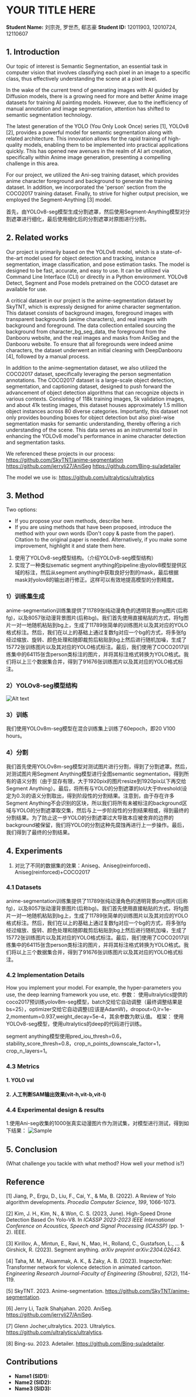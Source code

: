 # YOUR TITLE HERE

**Student Name:** 刘宗尧, 罗世杰, 郗志豪
**Student ID:** 12011903, 12010724, 12110607

## 1. Introduction

Our topic of interest is Semantic Segmentation, an essential task in computer vision that involves classifying each pixel in an image to a specific class, thus effectively understanding the scene at a pixel level. 

In the wake of the current trend of generating images with AI guided by Diffusion models, there is a growing need for more and better Anime image datasets for training AI painting models. However, due to the inefficiency of manual annotation and image segmentation, attention has shifted to semantic segmentation technology.

The latest generation of the YOLO (You Only Look Once) series [1], YOLOv8 [2], provides a powerful model for semantic segmentation along with related architecture. This innovation allows for the rapid training of high-quality models, enabling them to be implemented into practical applications quickly. This has opened new avenues in the realm of AI art creation, specifically within Anime image generation, presenting a compelling challenge in this area.

For our project, we utilized the Ani-seg training dataset, which provides anime character foreground and background to generate the training dataset. In addition, we incorporated the 'person' section from the COCO2017 training dataset. Finally, to strive for higher output precision, we employed the Segment-Anything [3] model.

首先，由YOLOv8-seg模型生成分割遮罩，然后使用Segment-Anything模型对分割遮罩进行细化，最后使用细化后的分割遮罩对原图进行分割。

## 2. Related works
Our project is primarily based on the YOLOv8 model, which is a state-of-the-art model used for object detection and tracking, instance segmentation, image classification, and pose estimation tasks. The model is designed to be fast, accurate, and easy to use. It can be utilized via Command Line Interface (CLI) or directly in a Python environment. YOLOv8 Detect, Segment and Pose models pretrained on the COCO dataset are available for use​​.

A critical dataset in our project is the anime-segmentation dataset by SkyTNT, which is expressly designed for anime character segmentation. This dataset consists of background images, foreground images with transparent backgrounds (anime characters), and real images with background and foreground. The data collection entailed sourcing the background from character_bg_seg_data, the foreground from the Danbooru website, and the real images and masks from AniSeg and the Danbooru website. To ensure that all foregrounds were indeed anime characters, the dataset underwent an initial cleaning with DeepDanbooru [4], followed by a manual process.

In addition to the anime-segmentation dataset, we also utilized the COCO2017 dataset, specifically leveraging the person segmentation annotations. The COCO2017 dataset is a large-scale object detection, segmentation, and captioning dataset, designed to push forward the advancement of object detection algorithms that can recognize objects in various contexts. Consisting of 118k training images, 5k validation images, and about 41k testing images, this dataset houses approximately 1.5 million object instances across 80 diverse categories. Importantly, this dataset not only provides bounding boxes for object detection but also pixel-wise segmentation masks for semantic understanding, thereby offering a rich understanding of the scene. This data serves as an instrumental tool in enhancing the YOLOv8 model's performance in anime character detection and segmentation tasks.

We referenced these projects in our process:
https://github.com/SkyTNT/anime-segmentation
https://github.com/jerryli27/AniSeg
https://github.com/Bing-su/adetailer

The model we use is:
https://github.com/ultralytics/ultralytics
## 3. Method
Two options:
- If you propose your own methods, describe here.
- If you are using methods that have been proposed, introduce the method with your own words (Don't copy & paste from the paper). Citation to the original paper is needed. Alternatively, if you make some improvement, highlight it and state them here.

1. 使用了YOLOv8-seg模型结构。（介绍YOLOv8-seg模型结构）
2. 实现了一种类似sematic segment anything的pipeline:由yolov8模型提供区域的标注，然后从segment anything中获取良好分割的mask，最后根据mask对yolov8的输出进行修正。这样可以有效地提高模型的分割精度。
### 1）训练集生成
anime-segmentation训练集提供了11789张纯动漫角色的透明背景png图片(后称fg)，以及8057张动漫背景图片(后称bg)。我们首先使用直接粘贴的方式，将fg图片一对一地随机粘贴到bg上，生成了11789张简单的训练图片以及其对应的YOLO格式标注。然后，我们在以上的基础上通过复数fg对应一个bg的方式，将多张fg经过缩放、旋转、颜色处理和随即裁剪后粘贴到bg上然后进行随机加噪，生成了15772张训练图片以及其对应的YOLO格式标注。最后，我们使用了COCO2017训练集中的64115张含person类标注的图片，并将其标注格式转换为YOLO格式。我们将以上三个数据集合并，得到了91676张训练图片以及其对应的YOLO格式标注。
### 2）YOLOv8-seg模型结构
![Alt text](yolov8-seg.png)

### 3）训练
我们使用YOLOv8m-seg模型在混合训练集上训练了60epoch，即20 V100 hours。
### 4）分割
我们首先使用YOLOv8m-seg模型对测试图片进行分割，得到了分割遮罩。然后，对测试图片用Segment Anything模型进行全图semantic segmentation，得到所有的语义分割（由于显存有限，大于1920pix的图片resize到1920pix以下再交给Segment Anything）。最后，将所有与YOLO的分割遮罩的IoU大于threshold(设定为0.3)的语义分割取出，得到阶段性的分割结果。注意到，由于存在许多Segment Anything不会识别的区块，所以我们将所有未被标注的background区域与YOLO的分割遮罩取交集，然后与上一步阶段性的分割结果相或，得到最终的分割结果。为了防止这一步YOLO的分割遮罩过大导致本应被舍弃的边界的background被保留，我们将YOLO的分割这种先腐蚀再进行上一步操作。最后，我们得到了最终的分割结果。
## 4. Experiments
1. 对比了不同的数据集的效果：Aniseg、Aniseg(reinforced)、Aniseg(reinforced)+COCO2017
### 4.1 Datasets
anime-segmentation训练集提供了11789张纯动漫角色的透明背景png图片(后称fg)，以及8057张动漫背景图片(后称bg)。我们首先使用直接粘贴的方式，将fg图片一对一地随机粘贴到bg上，生成了11789张简单的训练图片以及其对应的YOLO格式标注。然后，我们在以上的基础上通过复数fg对应一个bg的方式，将多张fg经过缩放、旋转、颜色处理和随即裁剪后粘贴到bg上然后进行随机加噪，生成了15772张训练图片以及其对应的YOLO格式标注。最后，我们使用了COCO2017训练集中的64115张含person类标注的图片，并将其标注格式转换为YOLO格式。我们将以上三个数据集合并，得到了91676张训练图片以及其对应的YOLO格式标注。
### 4.2 Implementation Details
How you implement your model. For example, the hyper-parameters you use, the deep learning framework you use, etc.
参数：
使用ultralytics提供的coco2017预训练yolov8m-seg模型，batch交给它自动调整（最终调整结果是bs=25），optimizer交给它自动调整(应该是AdamW)，dropout=0,lr=1e-2,momentum=0.937,weight_decay=5e-4，其余参数为默认值。
框架：
使用YOLOv8-seg模型，使用ultralytics的deep的代码进行训练。

segment anything模型使用pred_iou_thresh=0.6，stability_score_thresh=0.8，crop_n_points_downscale_factor=1，crop_n_layers=1。
### 4.3 Metrics
#### 1. YOLO val

#### 2. 人工判断SAM输出效果(vit-h,vit-b,vit-l)

### 4.4 Experimental design & results
1.使用Ani-seg收集的1000张真实动漫图片作为测试集，对模型进行测试，得到如下结果：
![Sample](output.png)
## 5. Conclusion
(What challenge you tackle with what method? How well your method is?)

## Reference
[1] Jiang, P., Ergu, D., Liu, F., Cai, Y., & Ma, B. (2022). A Review of Yolo algorithm developments. *Procedia Computer Science*, *199*, 1066-1073.

[2] Kim, J. H., Kim, N., & Won, C. S. (2023, June). High-Speed Drone Detection Based On Yolo-V8. In *ICASSP 2023-2023 IEEE International Conference on Acoustics, Speech and Signal Processing (ICASSP)* (pp. 1-2). IEEE.

[3] Kirillov, A., Mintun, E., Ravi, N., Mao, H., Rolland, C., Gustafson, L., ... & Girshick, R. (2023). Segment anything. *arXiv preprint arXiv:2304.02643*.

[4] Taha, M. M., Alsammak, A. K., & Zaky, A. B. (2023). InspectorNet: Transformer network for violence detection in animated cartoon. *Engineering Research Journal-Faculty of Engineering (Shoubra)*, *52*(2), 114-119.

[5] SkyTNT. 2023. Anime-segmentation. https://github.com/SkyTNT/anime-segmentation.

[6] Jerry Li, Tazik Shahjahan. 2020. AniSeg. https://github.com/jerryli27/AniSeg.

[7] Glenn Jocher,ultralytics. 2023. Ultralytics. https://github.com/ultralytics/ultralytics.

[8] Bing-su. 2023. Adetailer. https://github.com/Bing-su/adetailer.

## Contributions
- **Name1 (SID1):**
- **Name2 (SID2):**
- **Name3 (SID3):**
